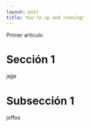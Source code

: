 ```yaml
---
layout: post
title: You're up and running!
---
```


Primer articulo
# Sección 1
jejje
# Subsección 1
 joffos
